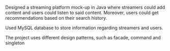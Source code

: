 Designed a streaming platform mock-up in Java where streamers
could add content and users could listen to said content. Moreover,
users could get recommendations based on their search history.

Used MySQL database to store information regarding streamers and
users.

The project uses different design patterns, such as facade, command
and singleton

